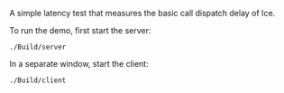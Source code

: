 A simple latency test that measures the basic call dispatch delay of Ice.

To run the demo, first start the server:

```
./Build/server
```

In a separate window, start the client:

```
./Build/client
```
